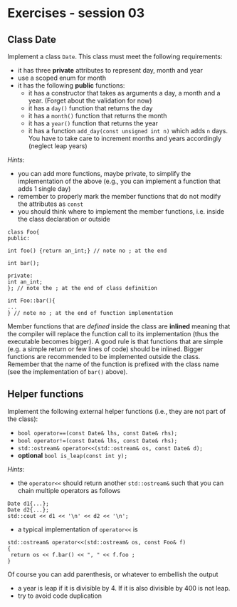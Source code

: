 # Exercises - session 03

## Class Date
Implement a class `Date`. This class must meet the following requirements:
- it has three **private** attributes to represent day, month and year
- use a scoped enum for month
- it has the following **public** functions:
	- it has a constructor that takes as arguments a day, a month and a year. (Forget about the validation for now)
	- it has a `day()` function that returns the day
	- it has a `month()` function that returns the month
	- it has a `year()` function that returns the year
	- it has a function `add_day(const unsigned int n)` which adds `n` days. You have to take care to increment months and years accordingly (neglect leap years)

*Hints*:
- you can add more functions, maybe private, to simplify the implementation of the above (e.g., you can implement a function that adds 1 single day)
- remember to properly mark the member functions that do not modify the attributes as `const`
- you should think where to implement the member functions, i.e. inside the class declaration or outside
```
class Foo{
public:

int foo() {return an_int;} // note no ; at the end

int bar(); 

private:
int an_int;
}; // note the ; at the end of class definition

int Foo::bar(){
...
} // note no ; at the end of function implementation

```

Member functions that are *defined* inside the class are **inlined**
meaning that the compiler will replace the function call to its
implementation (thus the executable becomes bigger). A good rule is
that functions that are simple (e.g. a simple return or few lines of
code) should be inlined. Bigger functions are recommended to be
implemented outside the class. Remember that the name of the function
is prefixed with the class name (see the implementation of `bar()`
above).

## Helper functions
Implement the following external helper functions (i.e., they are not part of the class):
- `bool operator==(const Date& lhs, const Date& rhs);`
- `bool operator!=(const Date& lhs, const Date& rhs);`
- `std::ostream& operator<<(std::ostream& os, const Date& d);`
- **optional** `bool is_leap(const int y);`

*Hints*:
- the `operator<<` should return another `std::ostream&` such that you can chain multiple operators as follows
```
Date d1{...};
Date d2{...};
std::cout << d1 << '\n' << d2 << '\n';
```
- a typical implementation of `operator<<` is
```
std::ostream& operator<<(std::ostream& os, const Foo& f)
{
 return os << f.bar() << ", " << f.foo ; 
}
```
Of course you can add parenthesis, or whatever to embellish the output
- a year is leap if it is divisible by 4. If it is also divisible by 400 is not leap.
- try to avoid code duplication
